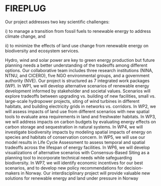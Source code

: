 # FIREPLUG

Our project addresses two key scientific challenges:

i) to manage a transition from fossil fuels to renewable energy to address climate change, and

ii) to minimize the effects of land use change from renewable energy on biodiversity and ecosystem services. 

Hydro, wind and solar power are key to green energy production but future planning needs a better understanding of the tradeoffs among different options. Our collaborative team includes three research institutions (NINA, NTNU, and CICERO), five NGO environmental groups, and a 
government authority (NVE). Our project is structured as 7 integrated work packages (WP). In WP1, we will develop alternative scenarios of renewable energy development informed by stakeholder and societal values. Scenarios will explore tradeoffs between upgrading vs. building of new facilities, small vs. large-scale hydropower projects, siting of wind turbines in different habitats, and building electricity grids in networks vs. corridors. In WP2, we will assess impacts of land use from different scenarios with new spatial tools to evaluate  area requirements in land and freshwater habitats. In WP3, we will address impacts on carbon budgets by evaluating energy effects on carbon storage and sequestration in natural systems. In WP4, we will investigate biodiversity impacts by modeling spatial impacts of 
energy on species and habitats of conservation concern. In WP5, we will use our model results in Life Cycle Assessment to assess temporal and spatial tradeoffs across the lifespan of energy facilities. In WP6, we will develop visualizations of alternative scenarios with 
Consensus-Based Siting as a planning tool to incorporate technical needs while safeguarding biodiversity. In WP7, we will identify economic incentives for our best scenarios, and to develop new policy recommendations for decision-makers in Norway. Our interdisciplinary project will provide valuable new solutions for renewable energy and land under pressure in Norway
